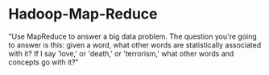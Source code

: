 Hadoop-Map-Reduce
=================

"Use MapReduce to answer a big data problem. The question you're going to answer is this: given a word, what other words are statistically associated with it? If I say 'love,' or 'death,' or 'terrorism,' what other words and concepts go with it?"
